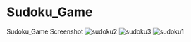 # Sudoku_Game
Sudoku_Game Screenshot
![sudoku2](https://user-images.githubusercontent.com/100313500/166571455-5360c64c-1750-45ee-89f2-124c18762efe.png)
![sudoku3](https://user-images.githubusercontent.com/100313500/166571470-6bc85e1f-f870-4a27-8de3-bbf18ac59ddc.png)
![sudoku1](https://user-images.githubusercontent.com/100313500/166571474-828226ea-6ee8-47c2-a01b-d7a7cba336ed.png)
